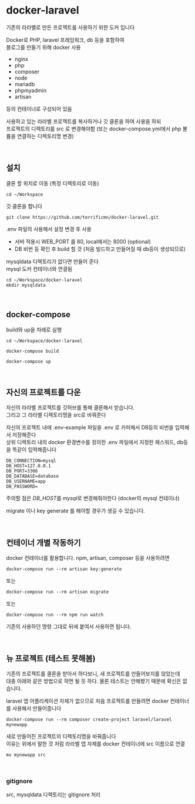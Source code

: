 # docker-laravel 
기존의 라라벨로 만든 프로젝트를 사용하기 위한 도커 입니다

Docker로 PHP, laravel 프레임워크, db 등을 포함하여   
블로그를 만들기 위해 docker 사용

- nginx
- php
- composer
- node
- mariadb
- phpmyadmin
- artisan

등의 컨테이너로 구성되어 있음

사용하고 있는 라라벨 프로젝트를 복사하거나 깃 클론을 하여 사용을 하되   
프로젝트의 디렉토리를 src 로 변경해야함 (또는 docker-compose.yml에서 php 볼륨을 연결하는 디렉토리명 변경)

<br/>

## 설치
클론 할 위치로 이동 (특정 디렉토리로 이동)  
```
cd ~/Workspace
```

깃 클론을 합니다  
```
git clone https://github.com/terrificmn/docker-laravel.git
```

.env 파일의 사용해서 설정 변경 후 사용
- 서버 적용시 WEB_PORT 를 80, local에서는 8000 (optional)    
- DB 비번 등 확인 후 build 할 것 (처음 빌드하고 만들어질 때 db등이 생성되므로)   

mysqldata 디렉토리가 없다면 만들어 준다   
mysql 도커 컨테이너와 연결됨   
```
cd ~/Workspace/docker-laravel
mkdir mysqldata
```

<br/>

## docker-compose 
build와 up을 차례로 실행
```
cd ~/Workspace/docker-laravel

docker-compose build

docker-compose up
```

<br/>

## 자신의 프로젝트를 다운
자신의 라라벨 프로젝트를 깃허브를 통해 클론해서 받습니다.  
그리고 그 라라벨 디렉토리명을 src로 바꿔준다

자신의 프로젝트 내에 .env-example 파일을 .env 로 카피해서 DB등의 비번을 입력해서 저장해준다     
상위 디렉토리 내의 docker 환경변수를 정의한 .env 파일에서 지정한 패스워드, db등을 똑같이 입력해줍니다
```
DB_CONNECTION=mysql
DB_HOST=127.0.0.1
DB_PORT=3306
DB_DATABASE=database
DB_USERNAME=app
DB_PASSWORD=
```
주의할 점은 *DB_HOST*를 *mysql*로 변경해줘야한다  (docker의 mysql 컨테이너)

migrate 이나 key generate 를 해야할 경우가 생길 수 있습니다.

<br/>

## 컨테이너 개별 작동하기
docker 컨테이너를 활용합니다. npm, artisan, composer 등을 사용하려면
```
docker-compose run --rm artisan key:generate
```
또는
```
docker-compose run --rm artisan migrate
```
또는
```
docker-compose run --rm npm run watch
```

기존의 사용하던 명령 그대로 뒤에 붙여서 사용하면 됩니다. 

<br/>

## 뉴 프로젝트 (테스트 못해봄)
기존의 프로젝트를 클론을 받아서 하다보니, 새 프로젝트를 만들어보지를 않았는데  
대충 아래와 같은 방법으로 하면 될 듯 하다. 물론 테스트는 안해봤기 때문에 확신은 없습니다.   

laravel 앱 어플리케이션 자체가 없으므로 처음 프로젝트를 만들려면 docker 컨테이너를 사용해서 만들어줍니다
```
docker-compose run --rm composer create-project laravel/laravel mynewapp
```

새로 만들어진 프로젝트의 디렉토리명을 바꿔줍니다   
이유는 위에서 말한 것 처럼 라라벨 앱 자체를 docker 컨테이너에 src 이름으로 연결
```
mv mynewapp src
```

<br/>

### gitignore
src, mysqldata 디렉토리는 gitignore 처리